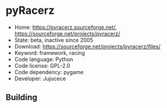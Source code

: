 # pyRacerz

- Home: https://pyracerz.sourceforge.net/, https://sourceforge.net/projects/pyracerz/
- State: beta, inactive since 2005
- Download: https://sourceforge.net/projects/pyracerz/files/
- Keyword: framework, racing
- Code language: Python
- Code license: GPL-2.0
- Code dependency: pygame
- Developer: Jujucece

## Building
